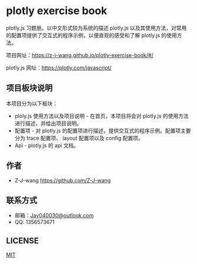 # plotly exercise book

plotly.js 习题册。以中文形式较为系统的描述 plotly.js 以及其使用方法，对常用的配置项提供了交互式的程序示例，以便直观的感受和了解 plotly.js 的使用方法。

项目网址：https://z-j-wang.github.io/plotly-exercise-book/#/

plotly.js 网址：https://plotly.com/javascript/

## 项目板块说明

本项目分为以下板块：

- ploly.js 使用方法以及项目说明 - 在首页，本项目将会对 plotly.js 的使用方法进行描述，并给出项目说明。
- 配置项 - 对 plotly.js 的配置项进行描述，提供交互式的程序示例。配置项主要分为 trace 配置项、 layout 配置项以及 config 配置项。
- Api - plotly.js 的 api 文档。

## 作者

- Z-J-wang <https://github.com/Z-J-wang>

## 联系方式

- 邮箱：<a href="mailto:Jay040030@outlook.com">Jay040030@outlook.com</a>
- QQ: 1356573671

## LICENSE

[MIT](https://opensource.org/licenses/MIT)
